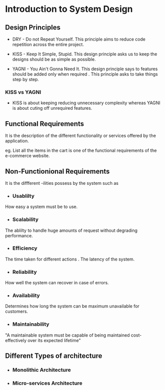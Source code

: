 # Introduction   to System Design

## Design Principles
* DRY - Do not Repeat Yourself. This principle aims to reduce code repetition across the entire project.

* KISS - Keep It Simple, Stupid. This design principle asks us to keep the designs should be as simple as possible.

* YAGNI - You Ain't Gonna Need It. This design principle says to features should be added only when required . This principle asks to take things step by step.

### KISS vs YAGNI
* KISS is about keeping reducing unnecessary complexity whereas YAGNI is about cuting off unrequired features.

## Functional Requirements

It is the description of the different functionality or services offered by the application.

eg. List all the items in the cart  is one of the functional requirements of the e-commerce website.

## Non-Functionional Requirements

It is the diffferent -ilities possess by the system such as 

* ### Usablilty
 How easy a system must be to use.

* ### Scalability
The ablilty to handle huge amounts of request without degrading performance.

* ### Efficiency
The time taken for different actions . The latency of the system.

* ### Reliability
How well the system can recover in case of errors.

* ### Availability
Determines how long the system can be maximum unavailable for customers.

* ### Maintainability
"A maintainable system must be capable of being maintained cost-effectively over its expected lifetime"

## Different Types of architecture 

* ### Monolithic Architecture

* ### Micro-services Architecture